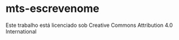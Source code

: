 # mts-escrevenome
 Este trabalho está licenciado sob Creative Commons Attribution 4.0 International 
